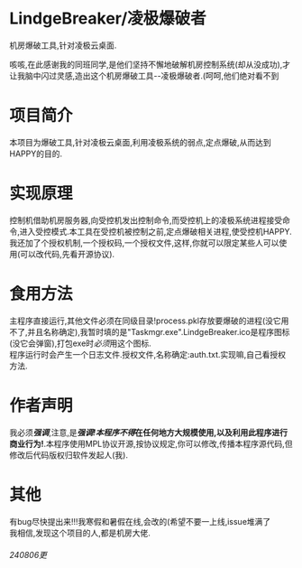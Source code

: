 # LindgeBreaker/凌极爆破者  
机房爆破工具,针对凌极云桌面.  

咳咳,在此感谢我的同班同学,是他们坚持不懈地破解机房控制系统(却从没成功),才让我脑中闪过灵感,造出这个机房爆破工具--凌极爆破者.(呵呵,他们绝对看不到  
# 项目简介  
本项目为爆破工具,针对凌极云桌面,利用凌极系统的弱点,定点爆破,从而达到HAPPY的目的.  
# 实现原理  
控制机借助机房服务器,向受控机发出控制命令,而受控机上的凌极系统进程接受命令,进入受控模式.本工具在受控机被控制之前,定点爆破相关进程,使受控机HAPPY. 
我还加了个授权机制,一个授权码,一个授权文件,这样,你就可以限定某些人可以使用(可以改代码,先看开源协议).
# 食用方法  
主程序直接运行,其他文件必须在同级目录!process.pkl存放要爆破的进程(没它用不了,并且名称确定),我暂时填的是"Taskmgr.exe".LindgeBreaker.ico是程序图标(没它会弹窗),打包exe时*必须*用这个图标.  
程序运行时会产生一个日志文件.授权文件,名称确定:auth.txt.实现嘛,自己看授权方法.
# 作者声明  
我必须***强调***,注意,是***强调!***本程序***不得*在任何地方大规模使用,以及利用此程序进行商业行为!**.本程序使用MPL协议开源,按协议规定,你可以修改,传播本程序源代码,但修改后代码版权归软件发起人(我).  
# 其他  
有bug尽快提出来!!!我寒假和暑假在线,会改的(希望不要一上线,issue堆满了  
我相信,发现这个项目的人,都是机房大佬.

###### 240806更
